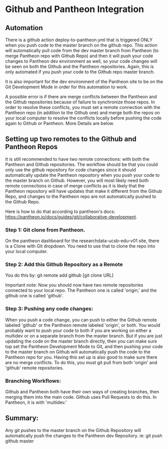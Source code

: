 # Github and Pantheon Integration

## Automation

There is a github action deploy-to-pantheon.yml that is triggered ONLY when you push code to the master branch on the github repo.  This action will automatically pull code from the dev master branch from Pantheon (to merge Pantheon repo with Github Repo) and then it will push your code changes to Pantheon dev environment as well, so your code changes will be seen on both the Github and the Pantheon repositories.  Again, this is only automated if you push your code to the Github repo master branch.  

It is also important for the dev environment of the Pantheon site to be on the Git Development Mode in order for this automation to work.

A possible error is if there are merge conflicts between the Pantheon and the Github repositories because of failure to synchronize those repos.  In order to resolve these conflicts, you must set a remote connection with the Pantheon repo (in addition to the Github one) and merge both the repos on your local computer to resolve the conflicts locally before pushing the code again to Github or Pantheon.  More Details are below.

## Setting up two remotes to the Github and Pantheon Repos

It is still recommended to have two remote connections: with both the Pantheon and Github repositories.  The workflow should be that you could only use the github repository for code changes since it should automatically update the Pantheon repository when you push your code to the master branch on Github.  However, you will most likely need both remote connections in case of merge conflicts as it is likely that the Pantheon repository will have updates that make it different from the Github Repo, and changes to the Pantheon repo are not automatically pushed to the Github Repo.  

Here is how to do that according to pantheon's docs: https://pantheon.io/docs/guides/git/collaborative-development.

### Step 1: Git clone from Pantheon.

On the pantheon dashboard for the researchdata-ucsb-edu-v01 site, there is a Clone with Git dropdown. You need to use that to clone the repo into your local computer.  

### Step 2: Add this Github Repository as a Remote

You do this by: git remote add github [git clone URL]

Important note: Now you should now have two remote repositories connected to your local repo.  The Pantheon one is called 'origin,' and the github one is called 'github'.

### Step 3: Pushing any code changes: 

When you push a code change, you can push to either the Github remote labeled 'github' or the Pantheon remote labeled 'origin', or both.  You would probably want to push your code to both if you are working on either a multidev or on a separate branch from the master branch.  But if you are just updating the code on the master branch directly, then you can make sure top set the Pantheon Development Mode to Git, and then pushing your code to the master branch on Github will automatically push the code to the Pantheon repo for you.  Having this set up is also good to make sure there are no merge conflicts.  To do this, you must git pull from both 'origin' and 'github' remote repositories.


### Branching Workflows:

Github and Pantheon both have their own ways of creating branches, then merging them into the main code.  Github uses Pull Requests to do this.  In Pantheon, it is with 'multidev.'

## Summary:

Any git pushes to the master branch on the Github Repository will automatically push the changes to the Pantheon dev Repository. ie: git push github master

  
